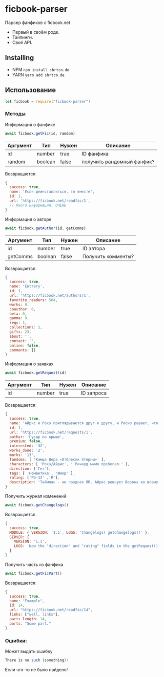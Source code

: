 # ficbook-parser
Парсер фанфиков с ficbook.net

- Первый в своём роде.
- Тайпинги.
- Своё API.

## Installing
* NPM
`
npm install shrtco.de
`
* YARN
`
yarn add shrtco.de
`

## Использование
```js
let ficbook = require("ficbook-parser") 
```

### Методы
Информация о фанфике
```js
await ficbook.getFic(id, random)
```
|Аргумент|Тип|Нужен|Описание|
|-|-|-|-|
|id|number|true|ID фанфика|
|random|boolean|false|получить рандомный фанфик?|
Возвращается:
```js
{
  success: true,
  name: 'Если деинсталлиться, то вместе',
  id: 1,
  url: 'https://ficbook.net/readfic/1',
  // Много информации. ОЧЕНЬ
}
```
Информация о авторе
```js
await ficbook.getAuthor(id, getComms)
```
|Аргумент|Тип|Нужен|Описание|
|-|-|-|-|
|id|number|true|ID автора|
|getComms|boolean|false|Получить комменты?|
Возвращается:
```js
{
  success: true,
  name: 'Entrery',
  id: 1,
  url: 'https://ficbook.net/authors/1',
  favorite_readers: 504,
  works: 0,
  coauthor: 0,
  beta: 0,
  gamma: 0,
  requ: 1,
  collections: 1,
  gifts: 23,
  about: '',
  contact: '',
  online: false,
  comments: []
}
```
Информация о заявках
```js
await ficbook.getRequest(id)
```
|Аргумент|Тип|Нужен|Описание|
|-|-|-|-|
|id|number|true|ID запроса|
Возвращается:
```js
{
  success: true,
  name: 'Айрис и Рокэ приглядываются друг к другу, и Росио решает, что Мирабелла в тещах не так уж и страшно',
  id: 1,
  url: 'https://ficbook.net/requests/1',
  author: 'Гусар на крыше',
  premium: false,
  interested: '32',
  works_done: '2',
  marks: '13',
  fandoms: [ 'Камша Вера «Отблески Этерны»' ],
  characters: [ 'Рокэ/Айрис', ' Ричард мимо пробегал.' ],
  direction: ['Гет'],
  tags: [ 'Романтика', 'Юмор' ],
  rating: ['PG-13' ,'R'],
  description: 'Таймлан - не позднее ЛП. Айрис ревнует Ворона ко всему, что движется - к Катарине, Селине, Луизе, Дораку, королю и брату, громко заявляет, что Ворон - ЕЕ жених. Лучше всего с R и ХЭ, но это уже на усмотрение автора.'
}
```
Получить журнал изменений
```js
await ficbook.getChangelogs()
```
Возвращается:
```js
{
  success: true,
  MODULE: { VERSION: '1.1', LOGS: 'Changelogs! getChangelogs()' },
  SERVER: {
    VERSION: '1.1',
    LOGS: 'Now the "direction" and "rating" fields in the getRequest() method return an array instead of a string as they did in sv1.0'
  }
}
```
Получить часть из фанфика
```js
await ficbook.getFicPart()
```
Возвращается:
```js
{
  success: true,
  name: "Example",
  id: 14,
  url: "https://ficbook.net/readfic/14",
  links: ["well, links"],
  parts_length: 14,
  parts: "Some part."
}
```
### Ошибки:
Может выдать ошибку
```js
There is no such (something)!
```
Если что-то не было найдено!
